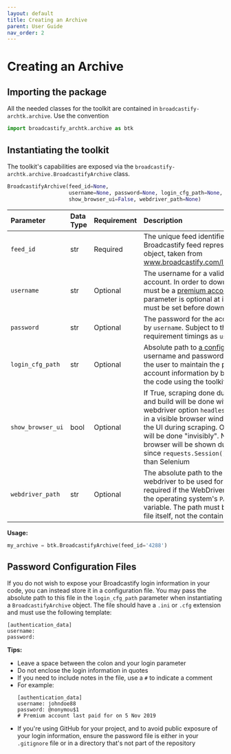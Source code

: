 ```yaml
---
layout: default
title: Creating an Archive
parent: User Guide
nav_order: 2
---
```


# Creating an Archive

## Importing the package

All the needed classes for the toolkit are contained in `broadcastify-archtk.archive`. Use the convention
```python
import broadcastify_archtk.archive as btk
```

## Instantiating the toolkit

The toolkit's capabilities are exposed via the `broadcastify-archtk.archive.BroadcastifyArchive` class.

```python
BroadcastifyArchive(feed_id=None,
                    username=None, password=None, login_cfg_path=None,
                    show_browser_ui=False, webdriver_path=None)
```

| Parameter | Data Type | Requirement | Description |
|:----------|:----------|:------------|:------------|
| `feed_id` | str | Required | The unique feed identifier for the Broadcastify feed represented by the object, taken from www.broadcastify.com/listen/feed/[feed_id]|
| `username` | str | Optional | The username for a valid Broadcastify account. In order to download, the account must be a [premium account](https://m.broadcastify.com/premium/). (The parameter is optional at instantiation, but must be set before downloading audio files) |
| `password` | str | Optional | The password for the account referenced by `username`. Subject to the same requirement timings as `username` |
| `login_cfg_path` | str | Optional | Absolute path to [a config file](#password-configuration-files) containing the username and password information. Allows the user to maintain the privacy of their account information by by keeping it outside the code using the toolkit |
| `show_browser_ui` | bool | Optional | If True, scraping done during initialization and build will be done with the Selenium webdriver option `headless=False`, resulting in a visible browser window being open in the UI during scraping. Otherwise, scraping will be done "invisibly".  Note that no browser will be shown during download, since `requests.Session()` is used rather than Selenium |
| `webdriver_path` | str | Optional | The absolute path to the Selenium webdriver to be used for scraping. Not required if the WebDriver is in a directory in the operating system's `PATH` environment variable. The path must be to the WebDriver file itself, not the containing directory |

**Usage:**
```python
my_archive = btk.BroadcastifyArchive(feed_id='4288')
```

## Password Configuration Files

If you do not wish to expose your Broadcastify login information in your code, you can instead store it in a configuration file. You may pass the absolute path to this file in the `login_cfg_path` parameter when instantiating a `BroadcastifyArchive` object. The file should have a `.ini` or `.cfg` extension and must use the following template:

```
[authentication_data]
username:
password:
```

**Tips:**
- Leave a space between the colon and your login parameter
- Do not enclose the login information in quotes
- If you need to include notes in the file, use a `#` to indicate a comment
- For example:
  ```
  [authentication_data]
  username: johndoe88
  password: @nonymou$1
  # Premium account last paid for on 5 Nov 2019
  ```
- If you're using GitHub for your project, and to avoid public exposure of your login information, ensure the password file is either in your `.gitignore` file or in a directory that's not part of the repository
